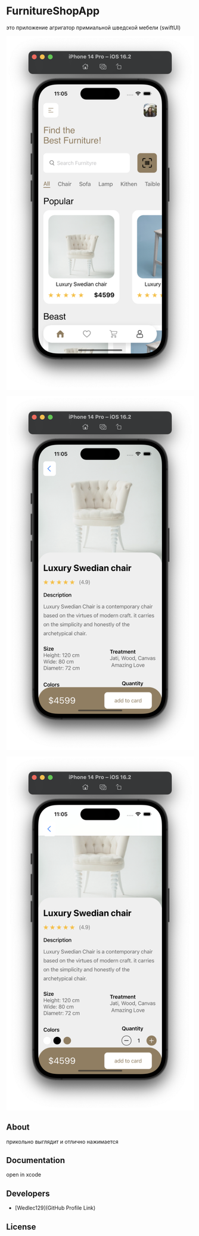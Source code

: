 # FurnitureShopApp





это приложение агригатор примиальной шведской мебели
(swiftUI)




<p align="center">
      <img src="https://github.com/Wedlec129/FurnitureShopApp/blob/main/1.png" width="726">
<p align="center">
      <img src="https://github.com/Wedlec129/FurnitureShopApp/blob/main/2.png" width="726">

 <p align="center">
      <img src="https://github.com/Wedlec129/FurnitureShopApp/blob/main/3.png" width="726">


## About

прикольно выглядит и отлично нажимается

## Documentation

open in xcode 

## Developers

- [Wedlec129](GitHub Profile Link)

## License

